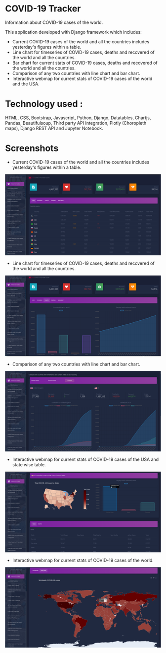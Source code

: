 # COVID-19 Tracker
Information about COVID-19 cases of the world.

This application developed with Django framework which includes:
- Current COVID-19 cases of the world and all the countries includes yesterday's figures within a table.
- Line chart for timeseries of COVID-19 cases, deaths and recovered of the world and all the countries.
- Bar chart for current stats of COVID-19 cases, deaths and recovered of the world and all the countries.
- Comparison of any two countries with line chart and bar chart.
- Interactive webmap for current stats of COVID-19 cases of the world and the USA.

# Technology used : 
HTML, CSS, Bootstrap, Javascript, Python, Django, Datatables, Chartjs, Pandas, Beautifulsoup, Third party API Integration, Plotly (Choropleth maps), Django REST API and Jupyter Notebook.

# Screenshots
- Current COVID-19 cases of the world and all the countries includes yesterday's figures within a table.

![Image of COVID-19 Tracker Dashboard](https://github.com/bhaveshkumarhari/coronavirus-cases/blob/master/screenshots/dashboard.png)

- Line chart for timeseries of COVID-19 cases, deaths and recovered of the world and all the countries.

![Image of COVID-19 Line and Bar charts](https://github.com/bhaveshkumarhari/coronavirus-cases/blob/master/screenshots/world_linechart_barchart.png)

- Comparison of any two countries with line chart and bar chart.

![Image of Comparing two countries](https://github.com/bhaveshkumarhari/coronavirus-cases/blob/master/screenshots/compare_countries.png)

- Interactive webmap for current stats of COVID-19 cases of the USA and state wise table.

![Image of USA page](https://github.com/bhaveshkumarhari/coronavirus-cases/blob/master/screenshots/usa_page.png)

- Interactive webmap for current stats of COVID-19 cases of the world.

![Image of COVID-19 World Choropleth Map](https://github.com/bhaveshkumarhari/coronavirus-cases/blob/master/screenshots/world_choropleth.png)
